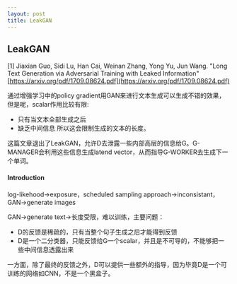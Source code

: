 ```yaml
---
layout: post
title: LeakGAN
---
```


## LeakGAN

[1] Jiaxian Guo, Sidi Lu, Han Cai, Weinan Zhang, Yong Yu, Jun Wang. "Long Text Generation via Adversarial Training with Leaked Information"[https://arxiv.org/pdf/1709.08624.pdf](https://arxiv.org/pdf/1709.08624.pdf)

通过增强学习中的policy gradient用GAN来进行文本生成可以生成不错的效果，但是呢，scalar作用比较有限:
* 只有当文本全部生成之后
* 缺乏中间信息
所以这会限制生成的文本的长度。

这篇文章退出了LeakGAN，允许D去泄露一些内部高层的信息给G。G-MANAGER会利用这些信息生成latend vector，从而指导G-WORKER去生成下一个单词。

#### Introduction

log-likehood->exposure，scheduled sampling approach->inconsistant，GAN->generate images

GAN->generate text->长度受限，难以训练，主要问题：
* D的反馈是稀疏的，只有当整个句子生成之后才能得到反馈
* D是一个二分类器，只能反馈给G一个scalar，并且是不可导的，不能够把一些中间信息透露出来

一方面，除了最终的反馈之外，D可以提供一些额外的指导，因为毕竟D是一个可训练的网络如CNN，不是一个黑盒子。

